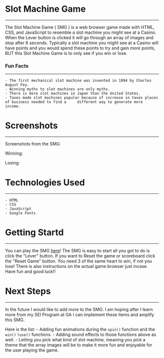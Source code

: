 # Slot Machine Game
***

The Slot Machine Game ( SMG ) is a web browser game made with HTML, CSS, and JavaScript to resemble a slot machine you might see at a Casino. When the Lever button is clicked it will go through an array of images and stop after 6 seconds. Typically a slot machine you might see at a Casino will have points and you would spend these points to try and gain *more* points, BUT this Slot Machine Game is to only see if you win or lose. 

### Fun Facts
***

    - The first mechanical slot machine was invented in 1894 by Charles August Fey.
    - Winning myths to slot machines are only myths.
    - There is more slot machines in Japan than the United States.
    - Taxes made slot machines popular because of increase in taxes places of business needed to find a     different way to generate more income.

# Screenshots
***

Screenshots from the SMG:

Winning:

Losing:

# Technologies Used
***

    - HTML
    - CSS
    - JavaScript
    - Google Fonts

# Getting Startd
***

You can play the SMG [here](https://lamekammi.github.io/slot-machine-game/)! 
The SMG is easy to start all you got to do is click the "Lever" button.
If you want to Reset the game or scoreboard click the "Reset Game" button.
You need 3 of the same heart to win, if not you lose!
There is also instructions on the actual game browser just incase.
Have fun and good luck!!

# Next Steps
***

In the future I would like to add more to the SMG. I am hoping after I learn more from my SEI Program at GA I can implement these items and amplify this SMG.

Here is the list:
    - Adding fun animations during the ``spin()`` function and the ``win()`` ``lose()`` functions.
    - Adding sound effects to those functions above as well.
    - Letting you pick what kind of slot machine, meaning you pick a theme that the array images will be to make it more fun and enjoyable for the user playing the game.